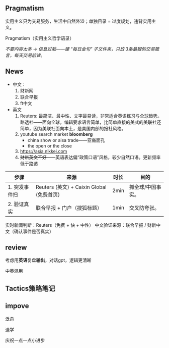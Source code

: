 ## Pragmatism 

实用主义只为交易服务，生活中自然外溢；单独目录 = 过度规划，违背实用主义。

Pragmatism（实用主义哲学语录）

*不要内容太多 → 信息过载——建 “每日金句” 子文件夹，只放 3条最狠的交易箴言，每天交易前读。*



## News

* 中文：
    1. 财新网
    2. 联合早报
    4. ft中文
* 英文
    1. Reuters: 最简洁、最中性、文字最易读，非常适合英语练习与全球趋势。路透社——面向全球，编辑要求语言简单，比简单直接的美式的美联社还简单，因为美联社面向本土，是美国内部的报社风格。
    2. youtube search market **bloomberg**
        * china show or aisa trade——亚裔面孔
        * the open or the close
    3. https://asia.nikkei.com
    4. ~~财新英文不好~~——英语表达偏“政策口语”风格，较少自然口语。更新频率低于路透

| 步骤          | 来源                                      | 时长 | 目的              |
| ------------- | ----------------------------------------- | ---- | ----------------- |
| 1. 突发事件扫 | Reuters (英文) + Caixin Global (免费首页) | 2min | 抓全球/中国事实。 |
| 2. 验证真实   | 联合早报 + 门户（搜狐标题）               | 1min | 交叉防夸张。      |

实时新闻判断：Reuters（免费 + 快 + 中性）
中文验证来源：联合早报 / 财新中文（确认事件是否真实）



## review

考虑用**英语**复盘**输出**，对话gpt，逻辑更清晰

中英混用



## Tactics策略笔记

## impove

泛舟

退学

庆祝一点一点小进步

